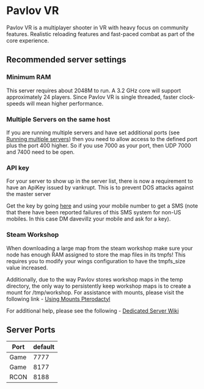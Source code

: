 # Pavlov VR

Pavlov VR is a multiplayer shooter in VR with heavy focus on community features. Realistic reloading features and fast-paced combat as part of the core experience.

## Recommended server settings

### Minimum RAM

This server requires about 2048M to run. A 3.2 GHz core will support approximately 24 players. Since Pavlov VR is single threaded, faster clock-speeds will mean higher performance.

### Multiple Servers on the same host

If you are running multiple servers and have set additional ports (see [Running multiple servers](http://wiki.pavlov-vr.com/index.php?title=Dedicated_server#Running_multiple_servers_on_one_host)) then you need to allow access to the defined port plus the port 400 higher. So if you use 7000 as your port, then UDP 7000 and 7400 need to be open.

### API key

For your server to show up in the server list, there is now a requirement to have an ApiKey issued by vankrupt. This is to prevent DOS attacks against the master server

Get the key by going [here](https://pavlov-ms.vankrupt.com/servers/v1/key) and using your mobile number to get a SMS (note that there have been reported failures of this SMS system for non-US mobiles. In this case DM davevillz your mobile and ask for a key).


### Steam Workshop

When downloading a large map from the steam workshop make sure your node has enough RAM assigned to store the map files in its tmpfs! This requires you to modify your wings configuration to have the tmpfs_size value increased.

Additionally, due to the way Pavlov stores workshop maps in the temp directory, the only way to persistently keep workshop maps is to create a mount for /tmp/workshop. For assistance with mounts, please visit the following link - [Using Mounts Pterodactyl](https://pterodactyl.io/guides/mounts.html)

For additional help, please see the following - [Dedicated Server Wiki](http://wiki.pavlov-vr.com/index.php?title=Dedicated_server)

## Server Ports

| Port  | default |
|-------|---------|
| Game  |  7777   |
| Game  |  8177   |
| RCON  |  8188   |
